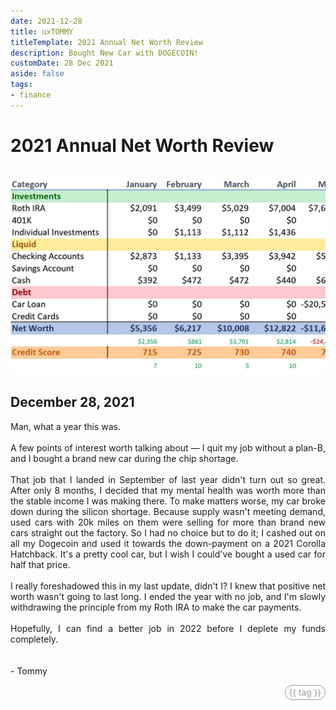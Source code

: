 ```yaml
---
date: 2021-12-28
title: uxTOMMY
titleTemplate: 2021 Annual Net Worth Review
description: Bought New Car with DOGECOIN!
customDate: 28 Dec 2021
aside: false
tags:
- finance
---
```


<h1>2021 Annual Net Worth Review</h1>

<br>
<div id="imgWindow">
<img src="../assets/blogpics/2021-NetWorth-Update.jpg" alt="A snippet of a spreadsheet breaking down Tommy's finances for 2021."/>
</div>

<h2>December 28, 2021</h2>

<p>
    Man, what a year this was.
    <br><br>
    A few points of interest worth talking about — I quit my job without a plan-B, and I bought a brand new car during the chip shortage.
    <br><br>
    That job that I landed in September of last year didn't turn out so great. After only 8 months, I decided that my mental health was worth more than the stable income I was making there. To make matters worse, my car broke down during the silicon shortage. Because supply wasn't meeting demand, used cars with 20k miles on them were selling for more than brand new cars straight out the factory. So I had no choice but to do it; I cashed out on all my Dogecoin and used it towards the down-payment on a 2021 Corolla Hatchback. It's a pretty cool car, but I wish I could've bought a used car for half that price.
    <br><br>
    I really foreshadowed this in my last update, didn't I? I knew that positive net worth wasn't going to last long.
    I ended the year with no job, and I'm slowly withdrawing the principle from my Roth IRA to make the car payments.
    <br><br>
    Hopefully, I can find a better job in 2022 before I deplete my funds completely.
    <br><br><br>
    - Tommy
</p>

<div v-for="blog in blogs">
    <span id="tags" v-if="blog.basename == '2021-12-28'">
        <span id="tagPills" v-for="tag in blog.tags">
            {{ tag }}
        </span>
    </span>
</div>

<style scoped>
#imgWindow {
    width: 100%;
    overflow-x: scroll;
}
img {
    min-width: 200%;
}
p {
    text-align: justify;
}

#tags {
    display: flex;
    justify-content: end;
}
#tagPills {
    color: #999;
    font-size: .85rem;
    border: 1px #999 solid;
    border-radius: 1rem;
    padding: 3px 6px;
    margin-left: 4px;
}
</style>

<script>
export default {
    data() {
        return {
            blogs: <!--@include: ../blogs-metadata.json-->
        }
    }
}
</script>